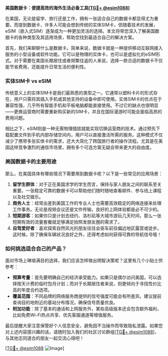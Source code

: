 **美国数据卡：便捷高效的海外生活必备工具[[TG💪+ @esim1088](https://t.me/s/esim1088)]**

在美国，无论是留学、旅行还是工作，拥有一张适合自己的数据卡都显得尤为重要。而提到数据卡，许多人可能会想到传统的实体SIM卡，但随着技术的发展，eSIM（嵌入式SIM）逐渐成为一种更加灵活的选择。本文将带您深入了解美国数据卡的各种类型及其适用场景，帮助您找到最适合自己的解决方案。

首先，我们来聊聊什么是数据卡。简单来说，数据卡就是一种提供移动互联网接入服务的小型设备或软件功能。它可以是物理的实体卡，也可以是虚拟化的eSIM形式。对于需要在美国长期居住或者频繁往返的人来说，选择一款合适的数据卡不仅能节省费用，还能提升日常生活的便利性。

### 实体SIM卡 vs eSIM

传统意义上的实体SIM卡是我们最熟悉的类型之一。它通常以塑料卡片的形式存在，用户只需将其插入手机或其他支持的设备中即可使用。实体SIM卡的优点在于兼容性强，几乎所有智能手机和平板电脑都能直接使用。不过它的缺点也很明显——更换运营商时需要重新购买新的SIM卡，并且在国际漫游时可能会面临高昂的费用问题。

相比之下，eSIM则是一种无需物理插拔就能实现切换运营商的技术。通过预先下载配置文件到手机内部存储空间内，用户可以直接激活所需的服务。这种模式不仅减少了携带多张实体卡的需求，还大大简化了跨国旅行者的操作流程。尤其是在美国这样竞争激烈的通信市场里，拥有多个可选方案无疑会带来更大的自由度。

### 美国数据卡的主要用途

那么，在美国具体有哪些情况下需要用到数据卡呢？以下是一些常见的应用场景：

1. **留学生群体**：对于正在美国求学的学生而言，保持与家人朋友之间的联系至关重要。一张稳定可靠的数据卡可以帮助他们随时随地查看邮件、参与线上课程以及社交娱乐。
2. **商务人士**：经常出差到美国工作的专业人士也需要高效稳定的网络连接来处理工作事务。无论是视频会议还是文件传输，良好的上网体验都是必不可少的。
3. **短期游客**：如果你只是计划去纽约、洛杉矶等大城市游玩几天时间，那么一张短期有效的流量套餐就足够满足拍照发朋友圈的需求了。
4. **自驾爱好者**：喜欢探索自然风光的朋友往往会驱车前往偏远地区露营或徒步。这时候，除了确保车辆状况良好之外，还得考虑如何获得可靠的导航信号哦！

### 如何挑选适合自己的产品？

面对市场上琳琅满目的选择，我们应该怎样做出明智决策呢？这里有几个小贴士供参考：

- **预算考量**：首先要明确自己的经济承受能力。如果只是偶尔访问美国，可以选择按天计费的临时包月计划；而对于长期居住者来说，则更倾向于寻找性价比高的年度合约选项。
- **覆盖范围**：不同品牌的网络服务商提供的信号强度可能会有所差异。建议提前查询目的地附近的基站分布情况，确保信号质量优良。
- **附加功能**：除了基本的通话和上网服务外，某些高级版本还会包含额外福利，比如免费Wi-Fi热点共享、优先客服通道等增值服务。

最后提醒大家注意保管好个人信息安全，避免因不当操作而导致隐私泄露。如果您对上述内容感兴趣的话，请随时加入我们的社区讨论群组[[TG💪+ @esim1088](https://t.me/s/esim1088)]，与其他志同道合的朋友一起交流心得吧！

[[TG💪+ @esim1088](https://t.me/s/esim1088) ![Image](https://i.postimg.cc/4NQfJmqS/Snipaste-2025-05-13-00-14-12.png)]